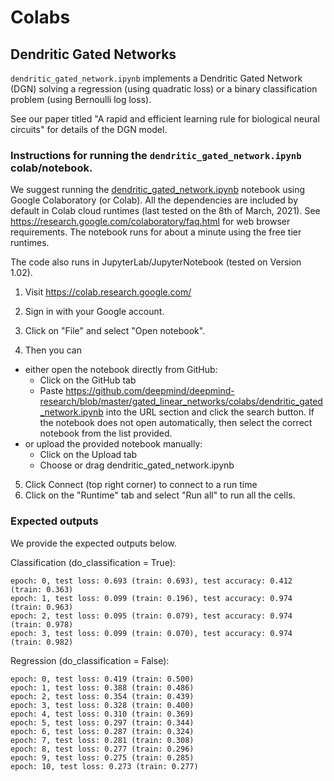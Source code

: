 # Colabs

## Dendritic Gated Networks

`dendritic_gated_network.ipynb` implements a Dendritic Gated Network (DGN) solving a regression (using quadratic loss) or a binary classification problem (using Bernoulli log loss).

See our paper titled "A rapid and efficient learning rule for biological neural circuits" for details of the DGN model.


### Instructions for running the `dendritic_gated_network.ipynb` colab/notebook.

We suggest running the [dendritic_gated_network.ipynb](https://github.com/deepmind/deepmind-research/blob/master/gated_linear_networks/colabs/dendritic_gated_network.ipynb) notebook using Google Colaboratory (or Colab). All the dependencies are included by default in Colab cloud runtimes (last tested on the 8th of March, 2021). See https://research.google.com/colaboratory/faq.html for web browser requirements. The notebook runs for about a minute using the free tier runtimes.

The code also runs in JupyterLab/JupyterNotebook (tested on Version 1.02).

1. Visit https://colab.research.google.com/
2. Sign in with your Google account.
3. Click on "File" and select "Open notebook".

4. Then you can
 * either open the notebook directly from GitHub:
     * Click on the GitHub tab
     * Paste https://github.com/deepmind/deepmind-research/blob/master/gated_linear_networks/colabs/dendritic_gated_network.ipynb into the URL section and click the search button. If the notebook does not open automatically, then select the correct notebook from the list provided.
 * or upload the provided notebook manually:
     * Click on the Upload tab
     * Choose or drag dendritic_gated_network.ipynb
5. Click Connect (top right corner) to connect to a run time
6. Click on the "Runtime" tab and select "Run all" to run all the cells.

### Expected outputs
We provide the expected outputs below.

Classification (do_classification = True):

```
epoch: 0, test loss: 0.693 (train: 0.693), test accuracy: 0.412 (train: 0.363)
epoch: 1, test loss: 0.099 (train: 0.196), test accuracy: 0.974 (train: 0.963)
epoch: 2, test loss: 0.095 (train: 0.079), test accuracy: 0.974 (train: 0.978)
epoch: 3, test loss: 0.099 (train: 0.070), test accuracy: 0.974 (train: 0.982)
```
Regression (do_classification = False):

```
epoch: 0, test loss: 0.419 (train: 0.500)
epoch: 1, test loss: 0.388 (train: 0.486)
epoch: 2, test loss: 0.354 (train: 0.439)
epoch: 3, test loss: 0.328 (train: 0.400)
epoch: 4, test loss: 0.310 (train: 0.369)
epoch: 5, test loss: 0.297 (train: 0.344)
epoch: 6, test loss: 0.287 (train: 0.324)
epoch: 7, test loss: 0.281 (train: 0.308)
epoch: 8, test loss: 0.277 (train: 0.296)
epoch: 9, test loss: 0.275 (train: 0.285)
epoch: 10, test loss: 0.273 (train: 0.277)
```
